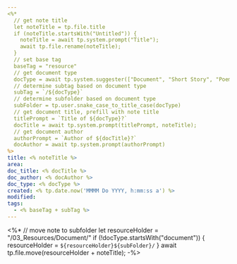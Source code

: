 ```yaml
---
<%*
  // get note title
  let noteTitle = tp.file.title
  if (noteTitle.startsWith("Untitled")) {
	noteTitle = await tp.system.prompt("Title");
	await tp.file.rename(noteTitle);
  } 
  // set base tag
  baseTag = "resource"
  // get document type
  docType = await tp.system.suggester(["Document", "Short Story", "Poem", "Essay"], ["document", "short_story", "poem", "essay"])
  // determine subtag based on document type
  subTag = `/${docType}`
  // determine subfolder based on document type
  subFolder = tp.user.snake_case_to_title_case(docType)
  // get document title, prefill with note title
  titlePrompt = `Title of ${docType}?`
  docTitle = await tp.system.prompt(titlePrompt, noteTitle);
  // get document author
  authorPrompt = `Author of ${docTitle}?`
  docAuthor = await tp.system.prompt(authorPrompt)
%>
title: <% noteTitle %>
area:
doc_title: <% docTitle %>
doc_author: <% docAuthor %>
doc_type: <% docType %>
created: <% tp.date.now('MMMM Do YYYY, h:mm:ss a') %>
modified: 
tags:
  - <% baseTag + subTag %>
---
```

<%*
// move note to subfolder
let resourceHolder = "/03_Resources/Document/"
if (!docType.startsWith("document")) {
	resourceHolder = `${resourceHolder}${subFolder}/`
}
await tp.file.move(resourceHolder + noteTitle);
-%>